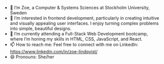 - 👋 I’m Zoe, a Computer & Systems Sciences at Stockholm University, Sweden
- 👀 I’m interested in frontend development, particularly in creating intuitive and visually appealing user interfaces. I enjoy turning complex problems into simple, beautiful designs.
- 🌱 I’m currently attending a Full-Stack Web Development bootcamp, where I’m honing my skills in HTML, CSS, JavaScript, and React. 
- 📫 How to reach me: Feel free to connect with me on LinkedIn: https://www.linkedin.com/in/zoe-lindqvist/
- 😄 Pronouns: She/her


<!---
zoe-lindqvist/zoe-lindqvist is a ✨ special ✨ repository because its `README.md` (this file) appears on your GitHub profile.
You can click the Preview link to take a look at your changes.
--->
